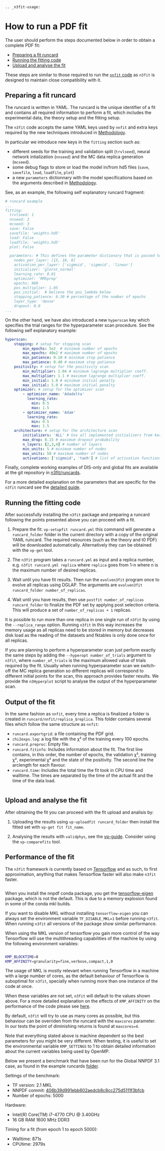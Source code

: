 ```eval_rst
.. _n3fit-usage:
```

How to run a PDF fit
====================


The user should perform the steps documented below in order to obtain a complete
PDF fit:

- [Preparing a fit runcard](#preparing-a-fit-runcard)
- [Running the fitting code](#running-the-fitting-code)
- [Upload and analyse the fit](#upload-and-analyse-the-fit)


These steps are similar to those required to run the
[`nnfit` code](nnfit-usage) as `n3fit` is designed to maintain close
compatibility with it.

Preparing a fit runcard
-----------------------

The runcard is written in YAML. The runcard is the unique identifier of a fit
and contains all required information to perform a fit, which includes the
experimental data, the theory setup and the fitting setup.

The `n3fit` code accepts the same YAML keys used by `nnfit` and extra keys
required by the new techniques introduced in [Methodology](methodology).

In particular we introduce new keys in the `fitting` section such as:
- different seeds for the training and validation split (`trvlseed`), neural
network intialization (`nnseed`) and the MC data replica generation (`mcseed`).
- some debug flags to store or load the model in/from hd5 files (`save`,
`savefile`, `load`, `loadfile`, `plot`)
- a new `parameters` dictionnary with the model specifications based on the
arguments described in [Methodology](methodology).

See, as an example, the following self explanatory runcard fragment:
```yaml
# runcard example
...
fitting:
  trvlseed: 1
  nnseed: 2
  mcseed: 3
  save: False
  savefile: 'weights.hd5'
  load: False
  loadfile: 'weights.hd5'
  plot: False

  parameters: # This defines the parameter dictionary that is passed to the Model Trainer
    nodes_per_layer: [15, 10, 8]
    activation_per_layer: ['sigmoid', 'sigmoid', 'linear']
    initializer: 'glorot_normal'
    learning_rate: 0.01
    optimizer: 'RMSprop'
    epochs: 900
    pos_multiplier: 1.05
    pos_initial:  # believe the pos_lambda below
    stopping_patience: 0.30 # percentage of the number of epochs
    layer_type: 'dense'
    dropout: 0.0
...
```

On the other hand, we have also introduced a new `hyperscan` key which specifies
the trial ranges for the hyperparameter scan procedure. See the following self
explanatory example:
```yaml
hyperscan:
    stopping: # setup for stopping scan
        min_epochs: 5e2  # minimum number of epochs
        max_epochs: 40e2 # maximum number of epochs
        min_patience: 0.10 # minimum stop patience
        max_patience: 0.40 # maximum stop patience
    positivity: # setup for the positivity scan
        min_multiplier: 1.04 # minimum lagrange multiplier coeff.
        max_multiplier: 1.1 # maximum lagrange multiplier coeff.
        min_initial: 1.0 # minimum initial penalty
        max_initial: 5.0 # maximum initial penalty
    optimizer: # setup for the optimizer scan
        - optimizer_name: 'Adadelta'
          learning_rate:
            min: 0.5
            max: 1.5
        - optimizer_name: 'Adam'
          learning_rate:
            min: 0.5
            max: 1.5
    architecture: # setup for the architecture scan
        initializers: 'ALL' # Use all implemented initializers from keras
        max_drop: 0.15 # maximum dropout probability
        n_layers: [2,3,4] # number of layers
        min_units: 5 # minimum number of nodes
        max_units: 50 # maximum number of nodes
        activations: ['sigmoid', 'tanh'] # list of activation functions
```


Finally, complete working examples of DIS-only and global fits are available at
the git repository in
[n3fit/runcards](https://github.com/NNPDF/nnpdf/tree/master/n3fit/runcards).

For a more detailed explanation on the parameters that are specific for the
`n3fit` runcard see the [detailed guide](runcard_detailed).

Running the fitting code
------------------------

After successfully installing the `n3fit` package and preparing a runcard
following the points presented above you can proceed with a fit.

1. Prepare the fit: `vp-setupfit runcard.yml` this command will generate a
`runcard_folder` folder in the current directory with a copy of the original
YAML runcard.  The required resources (such as the theory and t0 PDF) will be
downloaded automatically. Alternatively they can be obtained with the `vp-get`
tool.

2. The `n3fit` program takes a `runcard.yml` as input and a replica number, e.g.
```n3fit runcard.yml replica``` where `replica` goes from 1-n where n is the
maximum number of desired replicas.

3. Wait until you have fit results. Then run the `evolven3fit` program once to
evolve all replicas using DGLAP. The arguments are `evolven3fit runcard_folder
number_of_replicas`.

4. Wait until you have results, then use `postfit number_of_replicas
runcard_folder` to finalize the PDF set by applying post selection criteria.
This will produce a set of `number_of_replicas + 1` replicas.

It is possible to run more than one replica in one single run of `n3fit` by
using the ``--replica_range`` option. Running `n3fit` in this way increases the
memory usage as all replicas need to be stored in memory but decreases disk load
as the reading of the datasets and fktables is only done once for all replicas.


If you are planning to perform a hyperparameter scan just perform exactly the
same steps by adding the `--hyperopt number_of_trials` argument to `n3fit`,
where `number_of_trials` is the maximum allowed value of trials required by the
fit. Usually when running hyperparameter scan we switch-off the MC replica
generation so different replicas will correspond to different initial points for
the scan, this approach provides faster results. We provide the `n3Hyperplot`
script to analyse the output of the hyperparameter scan.


Output of the fit
-----------------
In the same fashion as `nnfit`, every time a replica is finalized a folder is
created in ```runcard/nnfit/replica_$replica```. This folder contains several
files which follow the same structure as `nnfit`:

- `runcard.exportgrid`: a file containing the PDF grid.
- `chi2exps.log`: a log file with the χ² of the training every 100 epochs.
- `runcard.preproc`: Empty file.
- `runcard.fitinfo`: Includes information about the fit. The first line
contains, in this order, the number of epochs, the validation χ², training
χ², experimental χ² and the state of the positivity. The second line the
arclength for each flavour.
- `runcard.time`: Includes the total time the fit took in CPU time and walltime.
The times are separated by the time of the actual fit and the time of the data
load.

``` note:: The reported χ² refers always to the actual χ², i.e., without positivity loss or other penalty terms.
```


Upload and analyse the fit
--------------------------
After obtaining the fit you can proceed with the fit upload and analisis by:

1. Uploading the results using `vp-uploadfit runcard_folder` then install the
fitted set with `vp-get fit fit_name`.

2. Analysing the results with `validphys`, see the [vp-guide](../vp/index).
Consider using the `vp-comparefits` tool.



Performance of the fit
----------------------
The `n3fit` framework is currently based on [Tensorflow](https://www.tensorflow.org/) and as such, to
first approximation, anything that makes Tensorflow faster will also make ``n3fit`` faster.

``` note:: Tensorflow only supports the installation via pip. Note, however, that the TensorFlow pip package has been known to break third party packages. Install it at your own risk. Only the conda tensorflow-eigen package is tested by our CI systems.
```

When you install the nnpdf conda package, you get the [tensorflow-eigen](https://anaconda.org/anaconda/tensorflow-eigen) package, which is not the default.
This is due to a memory explosion found in some of the conda mkl builds.

If you want to disable MKL without installing `tensorflow-eigen` you can always set the environment variable `TF_DISABLE_MKL=1` before running ``n3fit``.
When running ``n3fit`` all versions of the package show similar performance.


When using the MKL version of tensorflow you gain more control of the way Tensorflow will use
the multithreading capabilities of the machine by using the following environment variables:

```bash

KMP_BLOCKTIME=0
KMP_AFFINITY=granularity=fine,verbose,compact,1,0

```


The usage of MKL is mostly relevant when running Tensorflow in a machine with a large number of cores,
as the default behaviour of Tensorflow is suboptimal for ``n3fit``, specially when running more than one instance of the code at once.


When these variables are not set, `n3fit` will default to the values shown above.
For a more detailed explanation on the effects of `KMP_AFFINITY` on the performance of
the code please see [here](https://software.intel.com/content/www/us/en/develop/documentation/cpp-compiler-developer-guide-and-reference/top/optimization-and-programming-guide/openmp-support/openmp-library-support/thread-affinity-interface-linux-and-windows.html).

By default, `n3fit` will try to use as many cores as possible, but this behaviour can be overriden
from the runcard with the `maxcores` parameter. In our tests the point of diminishing returns is found
at `maxcores=4`.

Note that everything stated above is machine dependent so the best parameters for you might be
very different. When testing, it is useful to set the environmental variable `KMP_SETTINGS` to 1
to obtain detailed information about the current variables being used by OpenMP.

Below we present a benchmark that have been run for the Global NNPDF 3.1 case, as found in the
example runcards [folder](https://github.com/NNPDF/nnpdf/tree/master/n3fit/runcards).

Settings of the benchmark:
  - TF version: 2.1 MKL
  - NNPDF commit: [406b39d991ebb602aedcb8c8cc275d5111f3bfcb](https://github.com/NNPDF/nnpdf/commit/406b39d991ebb602aedcb8c8cc275d5111f3bfcb)
  - Number of epochs: 5000
  
Hardware:
  - Intel(R) Core(TM) i7-4770 CPU @ 3.40GHz
  - 16 GB RAM 1600 MHz DDR3
  
Timing for a fit (from epoch 1 to epoch 5000):
  - Walltime: 871s
  - CPUtime: 2979s

